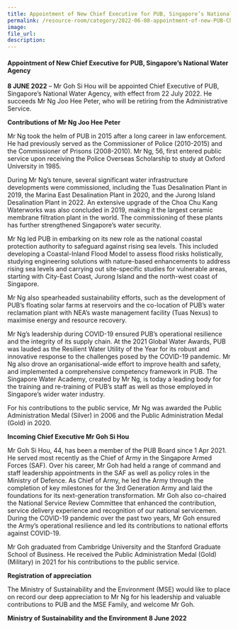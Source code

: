 ```yaml
---  
title: Appointment of New Chief Executive for PUB, Singapore’s National Water Agency 
permalink: /resource-room/category/2022-06-08-appointment-of-new-PUB-Chief-Executive/
image:
file_url:
description:
---
```

#### Appointment of New Chief Executive for PUB, Singapore’s National Water Agency

**8 JUNE 2022** – Mr Goh Si Hou will be appointed Chief Executive of PUB, Singapore’s National Water Agency, with effect from 22 July 2022. He succeeds Mr Ng Joo Hee Peter, who will be retiring from the Administrative Service. 

**Contributions of Mr Ng Joo Hee Peter**

Mr Ng took the helm of PUB in 2015 after a long career in law enforcement. He had previously served as the Commissioner of Police (2010-2015) and the Commissioner of Prisons (2008-2010). Mr Ng, 56, first entered public service upon receiving the Police Overseas Scholarship to study at Oxford University in 1985.

During Mr Ng’s tenure, several significant water infrastructure developments were commissioned, including the Tuas Desalination Plant in 2019, the Marina East Desalination Plant in 2020, and the Jurong Island Desalination Plant in 2022. An extensive upgrade of the Choa Chu Kang Waterworks was also concluded in 2019, making it the largest ceramic membrane filtration plant in the world. The commissioning of these plants has further strengthened Singapore’s water security.

Mr Ng led PUB in embarking on its new role as the national coastal protection authority to safeguard against rising sea levels. This included developing a Coastal-Inland Flood Model to assess flood risks holistically, studying engineering solutions with nature-based enhancements to address rising sea levels and carrying out site-specific studies for vulnerable areas, starting with City-East Coast, Jurong Island and the north-west coast of Singapore.

Mr Ng also spearheaded sustainability efforts, such as the development of PUB’s floating solar farms at reservoirs and the co-location of PUB’s water reclamation plant with NEA’s waste management facility (Tuas Nexus) to maximise energy and resource recovery.   

Mr Ng’s leadership during COVID-19 ensured PUB’s operational resilience and the integrity of its supply chain. At the 2021 Global Water Awards, PUB was lauded as the Resilient Water Utility of the Year for its robust and innovative response to the challenges posed by the COVID-19 pandemic. Mr Ng also drove an organisational-wide effort to improve health and safety, and implemented a comprehensive competency framework in PUB. The Singapore Water Academy, created by Mr Ng, is today a leading body for the training and re-training of PUB’s staff as well as those employed in Singapore’s wider water industry.

For his contributions to the public service, Mr Ng was awarded the Public Administration Medal (Silver) in 2006 and the Public Administration Medal (Gold) in 2020.

**Incoming Chief Executive Mr Goh Si Hou**

Mr Goh Si Hou, 44, has been a member of the PUB Board since 1 Apr 2021. He served most recently as the Chief of Army in the Singapore Armed Forces (SAF). Over his career, Mr Goh had held a range of command and staff leadership appointments in the SAF as well as policy roles in the Ministry of Defence. As Chief of Army, he led the Army through the completion of key milestones for the 3rd Generation Army and laid the foundations for its next-generation transformation. Mr Goh also co-chaired the National Service Review Committee that enhanced the contribution, service delivery experience and recognition of our national servicemen. During the COVID-19 pandemic over the past two years, Mr Goh ensured the Army’s operational resilience and led its contributions to national efforts against COVID-19. 

Mr Goh graduated from Cambridge University and the Stanford Graduate School of Business. He received the Public Administration Medal (Gold) (Military) in 2021 for his contributions to the public service. 

**Registration of appreciation**

The Ministry of Sustainability and the Environment (MSE) would like to place on record our deep appreciation to Mr Ng for his leadership and valuable contributions to PUB and the MSE Family, and welcome Mr Goh. 


**Ministry of Sustainability and the Environment
8 June 2022**

